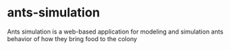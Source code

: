 # ants-simulation
Ants simulation is a web-based application for modeling and simulation ants behavior of how they bring food to the colony
